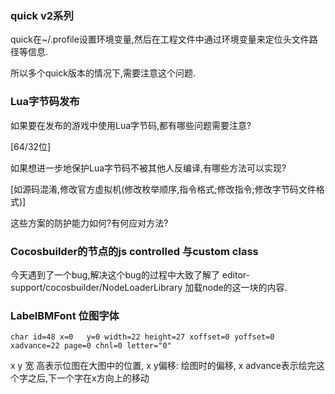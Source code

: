 ### quick v2系列

quick在~/.profile设置环境变量,然后在工程文件中通过环境变量来定位头文件路径等信息.

所以多个quick版本的情况下,需要注意这个问题.


### Lua字节码发布

如果要在发布的游戏中使用Lua字节码,都有哪些问题需要注意?

[64/32位]

如果想进一步地保护Lua字节码不被其他人反编译,有哪些方法可以实现?

[如源码混淆,修改官方虚拟机(修改枚举顺序,指令格式;修改指令;修改字节码文件格式)]

这些方案的防护能力如何?有何应对方法?

### Cocosbuilder的节点的js controlled 与custom class
今天遇到了一个bug,解决这个bug的过程中大致了解了 editor-support/cocosbuilder/NodeLoaderLibrary 加载node的这一块的内容.
 
### LabelBMFont 位图字体

```
char id=48 x=0   y=0 width=22 height=27 xoffset=0 yoffset=0 xadvance=22 page=0 chnl=0 letter="0"
```

x y 宽 高表示位图在大图中的位置, x y偏移: 绘图时的偏移, x advance表示绘完这个字之后,下一个字在x方向上的移动
